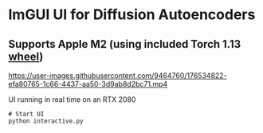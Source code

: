 # ImGUI UI for Diffusion Autoencoders
## Supports Apple M2 (using included Torch 1.13 [wheel](../../tree/master/whl))

https://user-images.githubusercontent.com/9464760/176534822-efa80765-1c66-4437-aa50-3d9ab8d2bc71.mp4

UI running in real time on an RTX 2080


```
# Start UI
python interactive.py
```